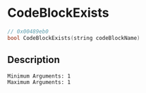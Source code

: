 # CodeBlockExists
```c
// 0x00489eb0
bool CodeBlockExists(string codeBlockName)
```
## Description
```
Minimum Arguments: 1
Maximum Arguments: 1
```

